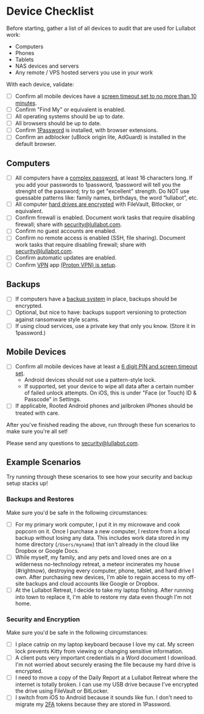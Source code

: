 # Device Checklist

Before starting, gather a list of all devices to audit that are used for Lullabot work:

* Computers
* Phones
* Tablets
* NAS devices and servers
* Any remote / VPS hosted servers you use in your work

With each device, validate:

- [ ] Confirm all mobile devices have a [screen timeout set to no more than 10 minutes](physical/locking.md).
- [ ] Confirm "Find My" or equivalent is enabled.
- [ ] All operating systems should be up to date.
- [ ] All browsers should be up to date.
- [ ] Confirm [1Password](access/password_managers.md) is installed, with browser extensions.
- [ ] Confirm an adblocker (uBlock origin lite, AdGuard) is installed in the default browser.

## Computers

- [ ] All computers have a [complex password](access/passwords.md), at least 16 characters long. If you add your passwords to 1password, 1password will tell you the strenght of the password; try to get "excellent" strength. Do NOT use guessable patterns like: family names, birthdays, the word “lullabot”, etc.
- [ ] All computer [hard drives are encrypted](physical/hard-drive-encryption.md) with FileVault, Bitlocker, or equivalent.
- [ ] Confirm firewall is enabled. Document work tasks that require disabling firewall; share with [security@lullabot.com](mailto:security@lullabot.com).
- [ ] Confirm no guest accounts are enabled.
- [ ] Confirm no remote access is enabled (SSH, file sharing). Document work tasks that require disabling firewall; share with [security@lullabot.com](mailto:security@lullabot.com).
- [ ] Confirm automatic updates are enabled.
- [ ] Confirm [VPN](access/lullabot_vpn.md) app [(Proton VPN) is setup](https://lb.cm/vpn).

## Backups

- [ ] If computers have a [backup system](physical/backups.md) in place, backups should be encrypted.
- [ ] Optional, but nice to have: backups support versioning to protection against ransomware style scams.
- [ ] If using cloud services, use a private key that only you know. (Store it in 1password.)

## Mobile Devices

- [ ] Confirm all mobile devices have at least a [6 digit PIN and screen timeout set](physical/locking.md).
  * Android devices should not use a pattern-style lock.
  * If supported, set your device to wipe all data after a certain number of failed unlock attempts. On iOS, this is under "Face (or Touch) ID &amp; Passcode" in Settings.
- [ ] If applicable, Rooted Android phones and jailbroken iPhones should be treated with care.

After you've finished reading the above, run through these fun scenarios to make sure you're all set!

Please send any questions to [security@lullabot.com](mailto:security@lullabot.com).

## Example Scenarios

Try running through these scenarios to see how your security and backup setup stacks up!

### Backups and Restores

Make sure you'd be safe in the following circumstances:

- [ ] For my primary work computer, I put it in my microwave and cook popcorn on it. Once I purchase a new computer, I restore from a local backup without losing any data. This includes work data stored in my home directory (`/Users/myname`) that isn't already in the cloud like Dropbox or Google Docs.
- [ ] While myself, my family, and any pets and loved ones are on a wilderness no-technology retreat, a meteor incinerates my house (#rightnow), destroying every computer, phone, tablet, and hard drive I own. After purchasing new devices, I'm able to regain access to my off-site backups and cloud accounts like Google or Dropbox.
- [ ] At the Lullabot Retreat, I decide to take my laptop fishing. After running into town to replace it, I'm able to restore my data even though I'm not home.

### Security and Encryption

Make sure you'd be safe in the following circumstances:

- [ ] I place catnip on my laptop keyboard because I love my cat. My screen lock prevents Kitty from viewing or changing sensitive information.
- [ ] A client puts very important credentials in a Word document I download. I'm not worried about securely erasing the file because my hard drive is encrypted.
- [ ] I need to move a copy of the Daily Report at a Lullabot Retreat where the internet is totally broken. I can use my USB drive because I've encrypted the drive using FileVault or BitLocker.
- [ ] I switch from iOS to Android because it sounds like fun. I don't need to migrate my [2FA](access/two_factor_authentication.md) tokens because they are stored in 1Password.
